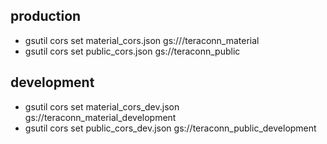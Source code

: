 ## production
- gsutil cors set material_cors.json gs:///teraconn_material
- gsutil cors set public_cors.json gs://teraconn_public

## development
- gsutil cors set material_cors_dev.json gs://teraconn_material_development
- gsutil cors set public_cors_dev.json gs://teraconn_public_development
